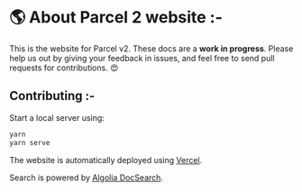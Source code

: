 # 🌎 About Parcel 2 website :-

This is the website for Parcel v2. These docs are a **work in progress**. Please help us out by giving your feedback in issues, and feel free to send pull requests for contributions. 😍

## Contributing :-

Start a local server using:

```bash
yarn
yarn serve
```

The website is automatically deployed using [Vercel](https://vercel.com).

Search is powered by [Algolia DocSearch](https://docsearch.algolia.com/).

